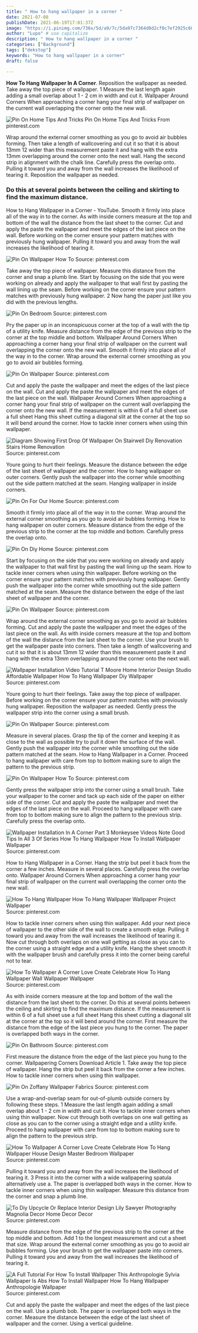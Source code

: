 ```yaml
---
title: " How to hang wallpaper in a corner "
date: 2021-07-08
publishDate: 2021-06-19T17:01:37Z
image: "https://i.pinimg.com/736x/5d/a9/7c/5da97c7364d0d2cf0c7ef2925c602bf0.jpg"
author: "Lupo" # use capitalize
description: " How to hang wallpaper in a corner "
categories: ["Background"]
tags: ["dekstop"]
keywords: "How to hang wallpaper in a corner"
draft: false

---
```



**How To Hang Wallpaper In A Corner**. Reposition the wallpaper as needed. Take away the top piece of wallpaper. 1 Measure the last length again adding a small overlap about 1 - 2 cm in width and cut it. Wallpaper Around Corners When approaching a corner hang your final strip of wallpaper on the current wall overlapping the corner onto the new wall.

![Pin On Home Tips And Tricks](https://i.pinimg.com/originals/0a/95/b4/0a95b413c0fa9b8b5fe1bb7b914ad786.jpg "Pin On Home Tips And Tricks")
Pin On Home Tips And Tricks From pinterest.com


Wrap around the external corner smoothing as you go to avoid air bubbles forming. Then take a length of wallcovering and cut it so that it is about 13mm 12 wider than this measurement paste it and hang with the extra 13mm overlapping around the corner onto the next wall. Hang the second strip in alignment with the chalk line. Carefully press the overlap onto. Pulling it toward you and away from the wall increases the likelihood of tearing it. Reposition the wallpaper as needed.

### Do this at several points between the ceiling and skirting to find the maximum distance.

How to Hang Wallpaper in a Corner - YouTube. Smooth it firmly into place all of the way in to the corner. As with inside corners measure at the top and bottom of the wall the distance from the last sheet to the corner. Cut and apply the paste the wallpaper and meet the edges of the last piece on the wall. Before working on the corner ensure your pattern matches with previously hung wallpaper. Pulling it toward you and away from the wall increases the likelihood of tearing it.


![Pin On Wallpaper How To](https://i.pinimg.com/originals/9c/18/b9/9c18b92f6ab72215f91260a3ec81856a.jpg "Pin On Wallpaper How To")
Source: pinterest.com

Take away the top piece of wallpaper. Measure this distance from the corner and snap a plumb line. Start by focusing on the side that you were working on already and apply the wallpaper to that wall first by pasting the wall lining up the seam. Before working on the corner ensure your pattern matches with previously hung wallpaper. 2 Now hang the paper just like you did with the previous lengths.

![Pin On Bedroom](https://i.pinimg.com/originals/fe/73/3c/fe733cd39a846138ec5aba82490d97ca.jpg "Pin On Bedroom")
Source: pinterest.com

Pry the paper up in an inconspicuous corner at the top of a wall with the tip of a utility knife. Measure distance from the edge of the previous strip to the corner at the top middle and bottom. Wallpaper Around Corners When approaching a corner hang your final strip of wallpaper on the current wall overlapping the corner onto the new wall. Smooth it firmly into place all of the way in to the corner. Wrap around the external corner smoothing as you go to avoid air bubbles forming.

![Pin On Wallpaper](https://i.pinimg.com/originals/6b/9f/f6/6b9ff6cbafcbc8c6138553ff3e25afbc.jpg "Pin On Wallpaper")
Source: pinterest.com

Cut and apply the paste the wallpaper and meet the edges of the last piece on the wall. Cut and apply the paste the wallpaper and meet the edges of the last piece on the wall. Wallpaper Around Corners When approaching a corner hang your final strip of wallpaper on the current wall overlapping the corner onto the new wall. If the measurement is within 6 of a full sheet use a full sheet Hang this sheet cutting a diagonal slit at the corner at the top so it will bend around the corner. How to tackle inner corners when using thin wallpaper.

![Diagram Showing First Drop Of Wallpaper On Stairwell Diy Renovation Stairs Home Renovation](https://i.pinimg.com/originals/94/47/86/9447864bbf3357e3bfe7002cdcab582e.gif "Diagram Showing First Drop Of Wallpaper On Stairwell Diy Renovation Stairs Home Renovation")
Source: pinterest.com

Youre going to hurt their feelings. Measure the distance between the edge of the last sheet of wallpaper and the corner. How to hang wallpaper on outer corners. Gently push the wallpaper into the corner while smoothing out the side pattern matched at the seam. Hanging wallpaper in inside corners.

![Pin On For Our Home](https://i.pinimg.com/originals/bf/6d/1a/bf6d1a4ebab502ca75b065c3c11b8eee.jpg "Pin On For Our Home")
Source: pinterest.com

Smooth it firmly into place all of the way in to the corner. Wrap around the external corner smoothing as you go to avoid air bubbles forming. How to hang wallpaper on outer corners. Measure distance from the edge of the previous strip to the corner at the top middle and bottom. Carefully press the overlap onto.

![Pin On Diy Home](https://i.pinimg.com/originals/45/f5/1e/45f51e8e6a7064d545705fd53bcd826b.jpg "Pin On Diy Home")
Source: pinterest.com

Start by focusing on the side that you were working on already and apply the wallpaper to that wall first by pasting the wall lining up the seam. How to tackle inner corners when using thin wallpaper. Before working on the corner ensure your pattern matches with previously hung wallpaper. Gently push the wallpaper into the corner while smoothing out the side pattern matched at the seam. Measure the distance between the edge of the last sheet of wallpaper and the corner.

![Pin On Wallpaper](https://i.pinimg.com/originals/83/63/7c/83637c9436e55bfab844577e9d5ce027.jpg "Pin On Wallpaper")
Source: pinterest.com

Wrap around the external corner smoothing as you go to avoid air bubbles forming. Cut and apply the paste the wallpaper and meet the edges of the last piece on the wall. As with inside corners measure at the top and bottom of the wall the distance from the last sheet to the corner. Use your brush to get the wallpaper paste into corners. Then take a length of wallcovering and cut it so that it is about 13mm 12 wider than this measurement paste it and hang with the extra 13mm overlapping around the corner onto the next wall.

![Wallpaper Installation Video Tutorial T Moore Home Interior Design Studio Affordable Wallpaper How To Hang Wallpaper Diy Wallpaper](https://i.pinimg.com/736x/78/aa/4e/78aa4eeca629d36182ef71cd2a450fba.jpg "Wallpaper Installation Video Tutorial T Moore Home Interior Design Studio Affordable Wallpaper How To Hang Wallpaper Diy Wallpaper")
Source: pinterest.com

Youre going to hurt their feelings. Take away the top piece of wallpaper. Before working on the corner ensure your pattern matches with previously hung wallpaper. Reposition the wallpaper as needed. Gently press the wallpaper strip into the corner using a small brush.

![Pin On Wallpaper](https://i.pinimg.com/originals/b6/c3/eb/b6c3eb682b4ef799fb58e10409dafb5b.jpg "Pin On Wallpaper")
Source: pinterest.com

Measure in several places. Grasp the tip of the corner and keeping it as close to the wall as possible try to pull it down the surface of the wall. Gently push the wallpaper into the corner while smoothing out the side pattern matched at the seam. How to Hang Wallpaper in a Corner. Proceed to hang wallpaper with care from top to bottom making sure to align the pattern to the previous strip.

![Pin On Wallpaper How To](https://i.pinimg.com/originals/8b/b4/85/8bb485f17a27823f9b38db07b0f4a7e0.jpg "Pin On Wallpaper How To")
Source: pinterest.com

Gently press the wallpaper strip into the corner using a small brush. Take your wallpaper to the corner and tack up each side of the paper on either side of the corner. Cut and apply the paste the wallpaper and meet the edges of the last piece on the wall. Proceed to hang wallpaper with care from top to bottom making sure to align the pattern to the previous strip. Carefully press the overlap onto.

![Wallpaper Installation In A Corner Part 3 Monkeysee Videos Note Good Tips In All 3 Of Series How To Hang Wallpaper How To Install Wallpaper Wallpaper](https://i.pinimg.com/originals/d4/4a/f4/d44af413aefd20c269871bf76f3deacf.jpg "Wallpaper Installation In A Corner Part 3 Monkeysee Videos Note Good Tips In All 3 Of Series How To Hang Wallpaper How To Install Wallpaper Wallpaper")
Source: pinterest.com

How to Hang Wallpaper in a Corner. Hang the strip but peel it back from the corner a few inches. Measure in several places. Carefully press the overlap onto. Wallpaper Around Corners When approaching a corner hang your final strip of wallpaper on the current wall overlapping the corner onto the new wall.

![How To Hang Wallpaper How To Hang Wallpaper Wallpaper Project Wallpaper](https://i.pinimg.com/originals/22/78/2d/22782d0fe2aa81abc15a3ad24b02e8f1.jpg "How To Hang Wallpaper How To Hang Wallpaper Wallpaper Project Wallpaper")
Source: pinterest.com

How to tackle inner corners when using thin wallpaper. Add your next piece of wallpaper to the other side of the wall to create a smooth edge. Pulling it toward you and away from the wall increases the likelihood of tearing it. Now cut through both overlaps on one wall getting as close as you can to the corner using a straight edge and a utility knife. Hang the sheet smooth it with the wallpaper brush and carefully press it into the corner being careful not to tear.

![How To Wallpaper A Corner Love Create Celebrate How To Hang Wallpaper Wall Wallpaper Wallpaper](https://i.pinimg.com/originals/07/7d/58/077d58e87d8b3e8877af0c94ff5f011f.jpg "How To Wallpaper A Corner Love Create Celebrate How To Hang Wallpaper Wall Wallpaper Wallpaper")
Source: pinterest.com

As with inside corners measure at the top and bottom of the wall the distance from the last sheet to the corner. Do this at several points between the ceiling and skirting to find the maximum distance. If the measurement is within 6 of a full sheet use a full sheet Hang this sheet cutting a diagonal slit at the corner at the top so it will bend around the corner. First measure the distance from the edge of the last piece you hung to the corner. The paper is overlapped both ways in the corner.

![Pin On Bathroom](https://i.pinimg.com/originals/4e/2c/82/4e2c8294551bcedb0234a409d4ff42dd.jpg "Pin On Bathroom")
Source: pinterest.com

First measure the distance from the edge of the last piece you hung to the corner. Wallpapering Corners Download Article 1. Take away the top piece of wallpaper. Hang the strip but peel it back from the corner a few inches. How to tackle inner corners when using thin wallpaper.

![Pin On Zoffany Wallpaper Fabrics](https://i.pinimg.com/originals/b7/cc/f6/b7ccf6ab353d00526a45e3df027eed4e.jpg "Pin On Zoffany Wallpaper Fabrics")
Source: pinterest.com

Use a wrap-and-overlap seam for out-of-plumb outside corners by following these steps. 1 Measure the last length again adding a small overlap about 1 - 2 cm in width and cut it. How to tackle inner corners when using thin wallpaper. Now cut through both overlaps on one wall getting as close as you can to the corner using a straight edge and a utility knife. Proceed to hang wallpaper with care from top to bottom making sure to align the pattern to the previous strip.

![How To Wallpaper A Corner Love Create Celebrate How To Hang Wallpaper House Design Master Bedroom Wallpaper](https://i.pinimg.com/originals/16/22/c8/1622c8f2d80bef8f6edca2bc00861786.jpg "How To Wallpaper A Corner Love Create Celebrate How To Hang Wallpaper House Design Master Bedroom Wallpaper")
Source: pinterest.com

Pulling it toward you and away from the wall increases the likelihood of tearing it. 3 Press it into the corner with a wide wallpapering spatula alternatively use a. The paper is overlapped both ways in the corner. How to tackle inner corners when using thin wallpaper. Measure this distance from the corner and snap a plumb line.

![To Diy Upcycle Or Replace Interior Design Lily Sawyer Photography Magnolia Decor Home Decor Decor](https://i.pinimg.com/originals/bb/81/1b/bb811bcef31767fedd23dcaec6d5cfba.jpg "To Diy Upcycle Or Replace Interior Design Lily Sawyer Photography Magnolia Decor Home Decor Decor")
Source: pinterest.com

Measure distance from the edge of the previous strip to the corner at the top middle and bottom. Add 1 to the longest measurement and cut a sheet that size. Wrap around the external corner smoothing as you go to avoid air bubbles forming. Use your brush to get the wallpaper paste into corners. Pulling it toward you and away from the wall increases the likelihood of tearing it.

![A Full Tutorial For How To Install Wallpaper This Anthropologie Sylvia Wallpaper Is Abs How To Install Wallpaper How To Hang Wallpaper Anthropologie Wallpaper](https://i.pinimg.com/736x/5d/a9/7c/5da97c7364d0d2cf0c7ef2925c602bf0.jpg "A Full Tutorial For How To Install Wallpaper This Anthropologie Sylvia Wallpaper Is Abs How To Install Wallpaper How To Hang Wallpaper Anthropologie Wallpaper")
Source: pinterest.com

Cut and apply the paste the wallpaper and meet the edges of the last piece on the wall. Use a plumb bob. The paper is overlapped both ways in the corner. Measure the distance between the edge of the last sheet of wallpaper and the corner. Using a vertical guideline.

